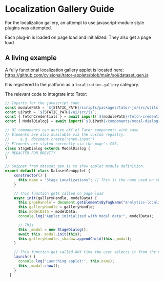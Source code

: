 # Localization Gallery Guide

For the localization gallery, an attempt to use javascript-module style plugins was attempted. 

Each plug-in is loaded on page load and initialized. They also get a page load 


## A living example

A fully functional localization gallery applet is located here:
https://github.com/cvisionai/tator-applets/blob/main/soi/dataset_gen.js

It is registered to the platform as a `localization-gallery` category. 

The relevant code to integrate into Tator:

```javascript
// Imports for the javascript code
const modulePath = `${STATIC_PATH}/scripts/packages/tator-js/src/utils`;
const uiPath = `${STATIC_PATH}/ui/src/js`;
const { fetchCredentials } = await import(`${modulePath}/fetch-credentials.js`);
const { ModalDialog} = await import(`${uiPath}/components/modal-dialog.js`);

// UI components can derive off of Tator components with ease
// Elements are also available via the custom registry:
//     e.g. document.create("enum-input")
// Elements are styled correctly via the page's CSS.
class StageDialog extends ModalDialog {
// REDACTED FOR BREVITY
}

// Snippet from dataset_gen.js to show applet module definition.
export default class DatasetGenApplet {
    constructor() {
      this.name = "Stage Localizations"; // This is the name used on the menu.
    }

    // This function gets called on page load
    async init(galleryHandle, modelData) {
      this.pageHandle = document.getElementsByTagName("analytics-localizations")[0];
      this.galleryHandle = galleryHandle;
      this.modelData = modelData;
      console.log("Applet initialized with model data:", modelData);

      // This 
      this._modal = new StageDialog();
      await this._modal.init(this);
      this.galleryHandle._shadow.appendChild(this._modal);
    }

    // This function get called ANY time the user selects it from the menu
    launch() {
      console.log("Launching applet:", this.name);
      this._modal.show();
    }
  }
```
